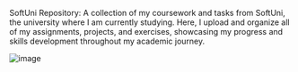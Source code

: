 SoftUni Repository: A collection of my coursework and tasks from SoftUni, the university where I am currently studying. Here, I upload and organize all of my assignments, projects, and exercises, showcasing my progress and skills development throughout my academic journey.

![image](https://github.com/IvanVakov/SoftUni/assets/119103300/fbdfb012-bfe7-4051-8bff-58f4e0f47053)


